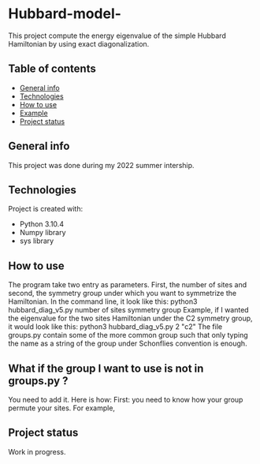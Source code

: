 # Hubbard-model-

This project compute the energy eigenvalue of the simple Hubbard Hamiltonian by using exact diagonalization.

## Table of contents
* [General info](#general-info)
* [Technologies](#technologies)
* [How to use](#how_to_use)
* [Example](#example)
* [Project status](#project_status)
## General info
This project was done during my 2022 summer intership.
	
## Technologies
Project is created with:
* Python 3.10.4
* Numpy library
* sys library 
	
## How to use
The program take two entry as parameters. First, the number of sites and second, the symmetry group under which you want to symmetrize the Hamiltonian. 
In the command line, it look like this:
python3 hubbard_diag_v5.py number of sites symmetry group
Example, if I wanted the eigenvalue for the two sites Hamiltonian under the C2 symmetry group, it would look like this:
python3 hubbard_diag_v5.py 2 "c2"
The file groups.py contain some of the more common group such that only typing the name as a string of the group under Schonflies convention is enough. 

## What if the group I want to use is not in groups.py ?
You need to add it. Here is how:
First: you need to know how your group permute your sites. For example, 

## Project status
Work in progress.
